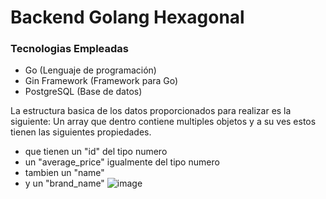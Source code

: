 # Backend Golang Hexagonal

### Tecnologias Empleadas

- Go (Lenguaje de programación)
- Gin Framework (Framework para Go)
- PostgreSQL (Base de datos)

La estructura basica de los datos proporcionados para realizar es la siguiente:
Un array que dentro contiene multiples objetos y a su ves estos tienen las siguientes propiedades.
- que tienen un "id" del tipo numero
- un "average_price" igualmente del tipo numero
- tambien un "name"
- y un "brand_name"
![image](https://github.com/DiegPS/golang-hexagonal/assets/88301232/68f02b44-8b9c-4279-b674-1690ce42b60c)

